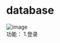 # database
![image](https://user-images.githubusercontent.com/112569909/188874607-2d7bf86c-7355-4b8f-a125-088a6867f8dc.png) <br>
功能：
1.登录
